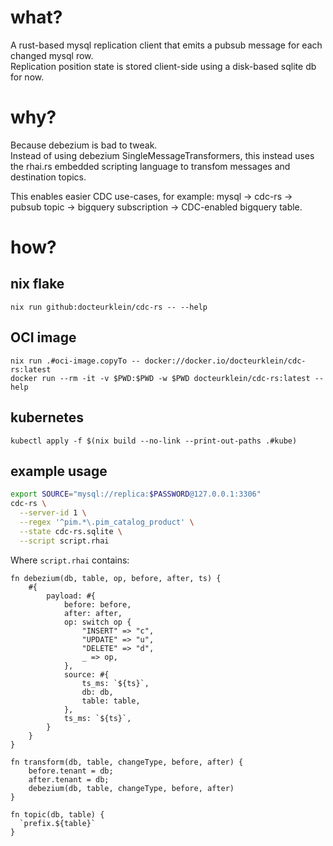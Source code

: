 # what?

A rust-based mysql replication client that emits a pubsub message for each changed mysql row.  
Replication position state is stored client-side using a disk-based sqlite db for now.

# why?

Because debezium is bad to tweak.  
Instead of using debezium SingleMessageTransformers, this instead uses the rhai.rs embedded scripting language to transfom messages and destination topics.

This enables easier CDC use-cases, for example: mysql -> cdc-rs -> pubsub topic -> bigquery subscription -> CDC-enabled bigquery table.


# how?

## nix flake

```
nix run github:docteurklein/cdc-rs -- --help
```

## OCI image

```
nix run .#oci-image.copyTo -- docker://docker.io/docteurklein/cdc-rs:latest
docker run --rm -it -v $PWD:$PWD -w $PWD docteurklein/cdc-rs:latest --help
```

## kubernetes

```
kubectl apply -f $(nix build --no-link --print-out-paths .#kube)
```


## example usage

```sh
export SOURCE="mysql://replica:$PASSWORD@127.0.0.1:3306"
cdc-rs \
  --server-id 1 \
  --regex '^pim.*\.pim_catalog_product' \
  --state cdc-rs.sqlite \
  --script script.rhai
```

Where `script.rhai` contains:

```
fn debezium(db, table, op, before, after, ts) {
	#{
		payload: #{
			before: before,
			after: after,
			op: switch op {
				"INSERT" => "c",
				"UPDATE" => "u",
				"DELETE" => "d",
				_ => op,
			},
			source: #{
				ts_ms: `${ts}`,
				db: db,
				table: table,
			},
			ts_ms: `${ts}`,
		}
	}
}

fn transform(db, table, changeType, before, after) {
	before.tenant = db;
	after.tenant = db;
	debezium(db, table, changeType, before, after)
}

fn topic(db, table) {
  `prefix.${table}`
}
```
